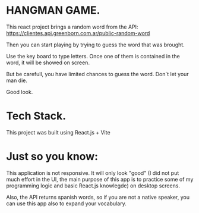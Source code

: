 # HANGMAN GAME.

This react project brings a random word from the API: https://clientes.api.greenborn.com.ar/public-random-word

Then you can start playing by trying to guess the word that was brought.

Use the key board to type letters. Once one of them is contained in the word, it will be showed on screen.

But be carefull, you have limited chances to guess the word. Don´t let your man die.

Good look.

# Tech Stack.
This project was built using React.js + Vite

# Just so you know:
This application is not responsive. It will only look "good" (I did not put much effort in the UI, the main purpose of this app is to practice some of my programming logic and basic React.js knowlegde) on desktop screens.  

Also, the API returns spanish words, so if you are not a native speaker, you can use this app also to expand your vocabulary.
